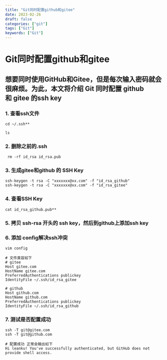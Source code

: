 ```yaml
---
title: "Git同时配置github和gitee"
date: 2023-02-26
draft: false
categories: ["git"]
tags: ["Git"]
keywords: ["Git"]
---
```


# Git同时配置github和gitee

## 想要同时使用GitHub和Gitee，但是每次输入密码就会很麻烦。为此，本文将介绍 Git 同时配置 **github**和 **gitee** 的ssh key

### 1.  查看ssh文件
``` shell
cd ~/.ssh**  

ls
```
### 2.  删除之前的.ssh
``` shell
 rm -rf id_rsa id_rsa.pub
```
### 3. 生成gitee和github 的 SSH Key
``` shell
ssh-keygen -t rsa -C "xxxxxxx@xx.com" -f "id_rsa_github"
ssh-keygen -t rsa -C "xxxxxxx@xx.com" -f "id_rsa_gitee"
```
### 4. 查看SSH Key
``` shell
cat id_rsa_github.pub**
```
### 5. 拷贝 ssh-rsa 开头的 ssh key，然后到github上添加ssh key

###  6. 添加 config解决ssh冲突
``` shell
vim config

# 文件类容如下
# gitee
Host gitee.com
HostName gitee.com
PreferredAuthentications publickey
IdentityFile ~/.ssh/id_rsa_gitee
 
# github
Host github.com
HostName github.com
PreferredAuthentications publickey
IdentityFile ~/.ssh/id_rsa_github
```
###  7. 测试是否配置成功
``` shell
ssh -T git@gitee.com  
ssh -T git@github.com

# 配置成功 正常会输出如下
Hi leanku! You've successfully authenticated, but GitHub does not provide shell access.
```